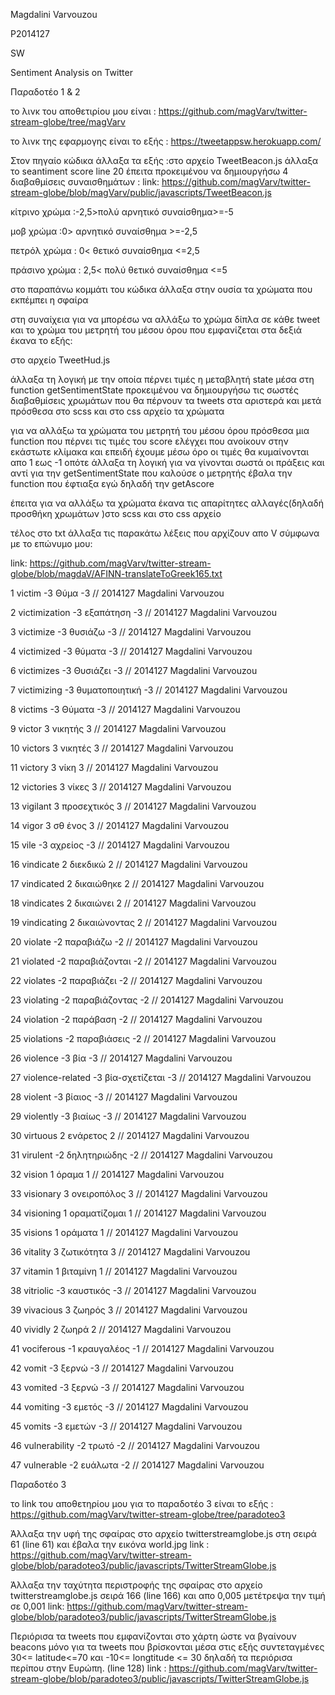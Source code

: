 Magdalini Varvouzou

P2014127

SW

Sentiment Analysis on Twitter

Παραδοτέο 1 & 2

το λινκ του αποθετιρίου μου είναι : https://github.com/magVarv/twitter-stream-globe/tree/magVarv

το λινκ της εφαρμογης είναι το εξής : https://tweetappsw.herokuapp.com/

Στον πηγαίο κώδικα άλλαξα τα εξής :στο αρχείο TweetBeacon.js άλλαξα το seantiment score line 20 έπειτα προκειμένου να δημιουργήσω 4 διαβαθμίσεις συναισθημάτων : link: https://github.com/magVarv/twitter-stream-globe/blob/magVarv/public/javascripts/TweetBeacon.js

κίτρινο χρώμα :-2,5>πολύ αρνητικό συναίσθημα>=-5

μοβ χρώμα :0> αρνητικό συναίσθημα >=-2,5

πετρόλ χρώμα : 0< θετικό συναίσθημα <=2,5

πράσινο χρώμα : 2,5< πολύ θετικό συναίσθημα <=5

στο παραπάνω κομμάτι του κώδικα άλλαξα στην ουσία τα χρώματα που εκπέμπει η σφαίρα

στη συναίχεια για να μπορέσω να αλλάξω το χρώμα δίπλα σε κάθε tweet και το χρώμα του μετρητή του μέσου όρου που εμφανίζεται στα δεξιά έκανα το εξής:

στο αρχείο TweetHud.js

άλλαξα τη λογική με την οποία πέρνει τιμές η μεταβλητή state μέσα στη function getSentimentState προκειμένου να δημιουργήσω τις σωστές διαβαθμίσεις χρωμάτων που θα πέρνουν τα tweets στα αριστερά και μετά πρόσθεσα στο scss και στο css αρχείο τα χρώματα

για να αλλάξω τα χρώματα του μετρητή του μέσου όρου πρόσθεσα μια function που πέρνει τις τιμές του score ελέγχει που ανοίκουν στην εκάστωτε κλίμακα και επειδή έχουμε μέσω όρο οι τιμές θα κυμαίνονται απο 1 εως -1 οπότε άλλαξα τη λογική για να γίνονται σωστά οι πράξεις και αντί για την getSentimentState που καλούσε ο μετρητής έβαλα την function που έφτιαξα εγώ δηλαδή την getAscore

έπειτα για να αλλάξω τα χρώματα έκανα τις απαρίτητες αλλαγές(δηλαδή προσθήκη χρωμάτων )στο scss και στο css αρχείο

τέλος στο txt άλλαξα τις παρακάτω λέξεις που αρχίζουν απο V σύμφωνα με το επώνυμο μου:

link: https://github.com/magVarv/twitter-stream-globe/blob/magdaV/AFINN-translateToGreek165.txt

1 victim	-3 Θύμα -3 // 2014127 Magdalini Varvouzou

2 victimization	-3 εξαπάτηση -3 // 2014127 Magdalini Varvouzou

3 victimize	-3 θυσιάζω -3 // 2014127 Magdalini Varvouzou

4 victimized	-3 θύματα -3 // 2014127 Magdalini Varvouzou

6 victimizes	-3 Θυσιάζει -3 // 2014127 Magdalini Varvouzou

7 victimizing	-3 θυματοποιητική -3 // 2014127 Magdalini Varvouzou

8 victims	-3 Θύματα -3 // 2014127 Magdalini Varvouzou

9 victor	3 νικητής 3 // 2014127 Magdalini Varvouzou

10 victors	3 νικητές 3 // 2014127 Magdalini Varvouzou

11 victory	3 νίκη 3 // 2014127 Magdalini Varvouzou

12 victories	3 νίκες 3 // 2014127 Magdalini Varvouzou

13 vigilant	3 προσεχτικός 3 // 2014127 Magdalini Varvouzou

14 vigor	3 σθ ένος 3 // 2014127 Magdalini Varvouzou

15 vile	-3 αχρείος -3 // 2014127 Magdalini Varvouzou

16 vindicate	2 διεκδικώ 2 // 2014127 Magdalini Varvouzou

17 vindicated	2 δικαιώθηκε 2 // 2014127 Magdalini Varvouzou

18 vindicates	2 δικαιώνει 2 // 2014127 Magdalini Varvouzou

19 vindicating	2 δικαιώνοντας 2 // 2014127 Magdalini Varvouzou

20 violate	-2 παραβιάζω -2 // 2014127 Magdalini Varvouzou

21 violated	-2 παραβιάζονται -2 // 2014127 Magdalini Varvouzou

22 violates	-2 παραβιάζει -2 // 2014127 Magdalini Varvouzou

23 violating	-2 παραβιάζοντας -2 // 2014127 Magdalini Varvouzou

24 violation	-2 παράβαση -2 // 2014127 Magdalini Varvouzou

25 violations	-2 παραβιάσεις -2 // 2014127 Magdalini Varvouzou

26 violence	-3 βία -3 // 2014127 Magdalini Varvouzou

27 violence-related	-3 βία-σχετίζεται -3 // 2014127 Magdalini Varvouzou

28 violent	-3 βίαιος -3 // 2014127 Magdalini Varvouzou

29 violently	-3 βιαίως -3 // 2014127 Magdalini Varvouzou

30 virtuous	2 ενάρετος 2 // 2014127 Magdalini Varvouzou

31 virulent	-2 δηλητηριώδης -2 // 2014127 Magdalini Varvouzou

32 vision	1 όραμα 1 // 2014127 Magdalini Varvouzou

33 visionary	3 ονειροπόλος 3 // 2014127 Magdalini Varvouzou

34 visioning	1 οραματίζομαι 1 // 2014127 Magdalini Varvouzou

35 visions	1 οράματα 1 // 2014127 Magdalini Varvouzou

36 vitality	3 ζωτικότητα 3 // 2014127 Magdalini Varvouzou

37 vitamin	1 βιταμίνη 1 // 2014127 Magdalini Varvouzou

38 vitriolic	-3 καυστικός -3 // 2014127 Magdalini Varvouzou

39 vivacious	3 ζωηρός 3 // 2014127 Magdalini Varvouzou

40 vividly	2 ζωηρά 2 // 2014127 Magdalini Varvouzou

41 vociferous	-1 κραυγαλέος -1 // 2014127 Magdalini Varvouzou

42 vomit	-3 ξερνώ -3 // 2014127 Magdalini Varvouzou

43 vomited	-3 ξερνώ -3 // 2014127 Magdalini Varvouzou

44 vomiting	-3 εμετός -3 // 2014127 Magdalini Varvouzou

45 vomits	-3 εμετών -3 // 2014127 Magdalini Varvouzou

46 vulnerability	-2 τρωτό -2 // 2014127 Magdalini Varvouzou

47 vulnerable	-2 ευάλωτα -2 // 2014127 Magdalini Varvouzou

Παραδοτέο 3

το link του αποθετηρίου μου για το παραδοτέο 3 είναι το εξής : https://github.com/magVarv/twitter-stream-globe/tree/paradoteo3

Άλλαξα την υφή της σφαίρας στο αρχείο twitterstreamglobe.js στη σειρά 61 (line 61) και έβαλα την εικόνα world.jpg 
link : https://github.com/magVarv/twitter-stream-globe/blob/paradoteo3/public/javascripts/TwitterStreamGlobe.js

Άλλαξα την ταχύτητα περιστροφής της σφαίρας στο αρχείο twitterstreamglobe.js σειρά 166 (line 166) και απο 0,005 μετέτρεψα την τιμή σε 0,001
link:  https://github.com/magVarv/twitter-stream-globe/blob/paradoteo3/public/javascripts/TwitterStreamGlobe.js

Περιόρισα τα tweets που εμφανίζονται στο χάρτη ώστε να βγαίνουν beacons μόνο για τα tweets που βρίσκονται μέσα στις εξής συντεταγμένες 
30<= latitude<=70 και -10<= longtitude <= 30 δηλαδή τα περιόρισα περίπου στην Ευρώπη. (line 128)
link :  https://github.com/magVarv/twitter-stream-globe/blob/paradoteo3/public/javascripts/TwitterStreamGlobe.js 
